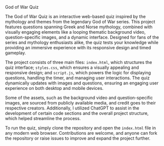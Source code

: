 God of War Quiz

The God of War Quiz is an interactive web-based quiz inspired by the mythology and themes from the legendary God of War series. This project features questions spanning Greek and Norse mythology, combined with visually engaging elements like a looping thematic background video, question-specific images, and a dynamic interface. Designed for fans of the series and mythology enthusiasts alike, the quiz tests your knowledge while providing an immersive experience with its responsive design and timed gameplay.

The project consists of three main files: `index.html`, which structures the quiz interface; `styles.css`, which ensures a visually appealing and responsive design; and `script.js`, which powers the logic for displaying questions, handling the timer, and managing user interactions. The quiz dynamically updates with images and questions, ensuring an engaging user experience on both desktop and mobile devices.

Some of the assets, such as the background video and question-specific images, are sourced from publicly available media, and credit goes to their respective creators. Additionally, I utilized ChatGPT to assist in the development of certain code sections and the overall project structure, which helped streamline the process.

To run the quiz, simply clone the repository and open the `index.html` file in any modern web browser. Contributions are welcome, and anyone can fork the repository or raise issues to improve and expand the project further. 
